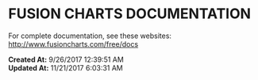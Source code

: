 # FUSION CHARTS DOCUMENTATION

For complete documentation, see these websites:  http://www.fusioncharts.com/free/docs  

**Created At:** 9/26/2017 12:39:51 AM  
**Updated At:** 11/21/2017 6:03:31 AM  

